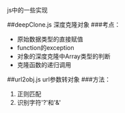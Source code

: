 js中的一些实现

##deepClone.js 深度克隆对象
###考点：
* 原始数据类型的直接赋值
* function的exception
* 对象的深度克隆中Array类型的判断
* 克隆函数的递归调用

##url2obj.js url参数转对象
###方法：
1. 正则匹配
2. 识别字符'?'和'&'